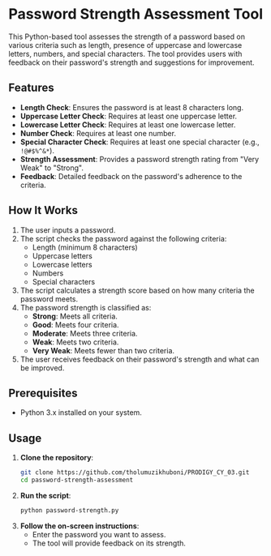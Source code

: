 # Password Strength Assessment Tool

This Python-based tool assesses the strength of a password based on various criteria such as length, presence of uppercase and lowercase letters, numbers, and special characters. The tool provides users with feedback on their password's strength and suggestions for improvement.

## Features
- **Length Check**: Ensures the password is at least 8 characters long.
- **Uppercase Letter Check**: Requires at least one uppercase letter.
- **Lowercase Letter Check**: Requires at least one lowercase letter.
- **Number Check**: Requires at least one number.
- **Special Character Check**: Requires at least one special character (e.g., `!@#$%^&*`).
- **Strength Assessment**: Provides a password strength rating from "Very Weak" to "Strong".
- **Feedback**: Detailed feedback on the password's adherence to the criteria.

## How It Works
1. The user inputs a password.
2. The script checks the password against the following criteria:
   - Length (minimum 8 characters)
   - Uppercase letters
   - Lowercase letters
   - Numbers
   - Special characters
3. The script calculates a strength score based on how many criteria the password meets.
4. The password strength is classified as:
   - **Strong**: Meets all criteria.
   - **Good**: Meets four criteria.
   - **Moderate**: Meets three criteria.
   - **Weak**: Meets two criteria.
   - **Very Weak**: Meets fewer than two criteria.
5. The user receives feedback on their password's strength and what can be improved.

## Prerequisites
- Python 3.x installed on your system.

## Usage

1. **Clone the repository**:
   ```bash
   git clone https://github.com/tholumuzikhuboni/PRODIGY_CY_03.git
   cd password-strength-assessment

2. **Run the script**:
   ```bash
   python password-strength.py

3. **Follow the on-screen instructions**:
   - Enter the password you want to assess.
   - The tool will provide feedback on its strength.
 
